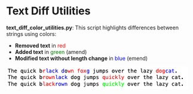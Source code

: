 # Text Diff Utilities


**text_diff_color_utilities.py**: This script highlights differences between strings using colors:  
- **Removed text** in <span style="color:red;">red</span>  
- **Added text** in <span style="color:green;">green</span> (amend)  
- **Modified text without length change** in <span style="color:blue;">blue</span> (emend)  


![text_diff_color_utilities](text_diff_color_utilities.png)